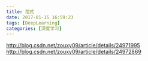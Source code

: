 ```yaml
---
title: 范式
date: 2017-01-15 16:59:23
tags: [DeepLearning]
categories: [深度学习]
---
```

http://blog.csdn.net/zouxy09/article/details/24971995
http://blog.csdn.net/zouxy09/article/details/24972869
